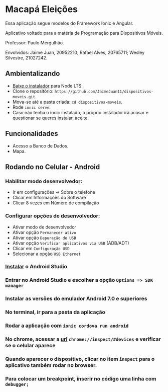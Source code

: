 # Macapá Eleições

Essa aplicação segue modelos do Framework Ionic e Angular.

Aplicativo voltado para a matéria de Programação para Dispositivos Móveis.

Professor: Paulo Mergulhão.

Envolvidos: Jaime Juan, 20952210; Rafael Alves, 20765711; Wesley Silvestre, 21027242.

## Ambientalizando

* [Baixe o instalador](https://nodejs.org/) para Node LTS.
* Clone o repositório: `https://github.com/JaimeJuan11/dispositivos-moveis.git`.
* Mova-se até a pasta criada: `cd dispositivos-moveis`.
* Rode `ionic serve`.
* Caso não tenha o ionic instalado, o próprio instalador irá acusar e questionar se queres instalar, aceite.

## Funcionalidades

* Acesso a Banco de Dados.
* Mapa.

## Rodando no Celular - Android

### Habilitar modo desenvolvedor:
* Ir em configurações -> Sobre o telefone
* Clicar em Informações do Software
* Clicar 8 vezes em Número de compilação

### Configurar opções de desenvolvedor:
* Ativar modo de desenvolvedor
* Ativar opção `Permanecer ativo`
* Ativar opção `Depuração de USB`
* Ativar opção `Verificar aplicativos via USB` (ADB/ADT)
* Clicar em `Configuração USD`
* Selecionar a opção `USB Ethernet`

### [Instalar](https://developer.android.com/studio?hl=pt-br) o Android Studio
### Entrar no Android Studio e escolher a opção `Options => SDK manager`
### Instalar as versões do emulador Android 7.0 e superiores
### No terminal, ir para a pasta da aplicação
### Rodar a aplicação com `ionic cordova run android`
### No chrome, acessar a [url](chrome://inspect/#devices) `chrome://inspect/#devices` e verificar se o celular aparece
### Quando aparecer o dispositivo, clicar no item `inspect` para o aplicativo também rodar no browser.
### Para colocar um breakpoint, inserir no código uma linha com `debugger;`

